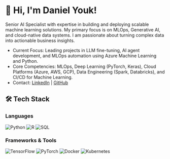# 👋 Hi, I'm Daniel Youk!
Senior AI Specialist with expertise in building and deploying scalable machine learning solutions. My primary focus is on MLOps, Generative AI, and cloud-native data systems. I am passionate about turning complex data into actionable business insights.

- Current Focus: Leading projects in LLM fine-tuning, AI agent development, and MLOps automation using Azure Machine Learning and Python.
- Core Competencies: MLOps, Deep Learning (PyTorch, Keras), Cloud Platforms (Azure, AWS, GCP), Data Engineering (Spark, Databricks), and CI/CD for Machine Learning.
- Contact: [LinkedIn](https://www.linkedin.com/in/dtmanager1979/) | [GitHub](https://github.com/danielyouk)

## 🛠 **Tech Stack**
### **Languages**
![Python](https://img.shields.io/badge/Python-3776AB?style=flat&logo=python&logoColor=white)
![R](https://img.shields.io/badge/R-276DC3?style=flat&logo=r&logoColor=white)
![SQL](https://img.shields.io/badge/SQL-4479A1?style=flat&logo=postgresql&logoColor=white)

### **Frameworks & Tools**
![TensorFlow](https://img.shields.io/badge/TensorFlow-FF6F00?style=flat&logo=tensorflow&logoColor=white)
![PyTorch](https://img.shields.io/badge/PyTorch-EE4C2C?style=flat&logo=pytorch&logoColor=white)
![Docker](https://img.shields.io/badge/Docker-2496ED?style=flat&logo=docker&logoColor=white)
![Kubernetes](https://img.shields.io/badge/Kubernetes-326CE5?style=flat&logo=kubernetes&logoColor=white)


<!---
danielyouk/danielyouk is a ✨ special ✨ repository because its `README.md` (this file) appears on your GitHub profile.
You can click the Preview link to take a look at your changes.
--->
